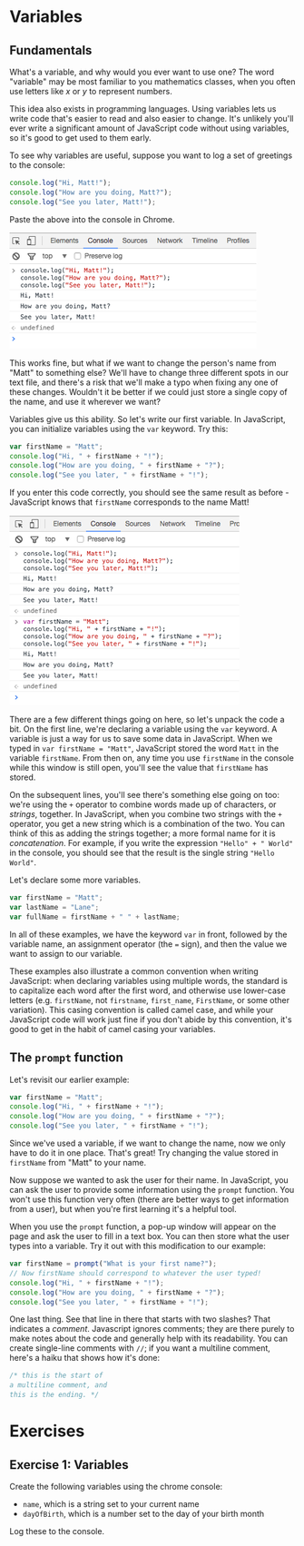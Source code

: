 # Variables

## Fundamentals

What's a variable, and why would you ever want to use one? The word "variable" may be most familiar to you mathematics classes, when you often use letters like _x_ or _y_ to represent numbers.

This idea also exists in programming languages. Using variables lets us write code that's easier to read and also easier to change. It's unlikely you'll ever write a significant amount of JavaScript code without using variables, so it's good to get used to them early.

To see why variables are useful, suppose you want to log a set of greetings to the console:

~~~javascript
console.log("Hi, Matt!");
console.log("How are you doing, Matt?");
console.log("See you later, Matt!");
~~~

Paste the above into the console in Chrome.

![](img/01x.png)

This works fine, but what if we want to change the person's name from "Matt" to something else? We'll have to change three different spots in our text file, and there's a risk that we'll make a typo when fixing any one of these changes. Wouldn't it be better if we could just store a single copy of the name, and use it wherever we want?

Variables give us this ability. So let's write our first variable. In JavaScript, you can initialize variables using the `var` keyword. Try this:

~~~javascript
var firstName = "Matt";
console.log("Hi, " + firstName + "!");
console.log("How are you doing, " + firstName + "?");
console.log("See you later, " + firstName + "!");
~~~

If you enter this code correctly, you should see the same result as before - JavaScript knows that `firstName` corresponds to the name Matt! 

![](img/02x.png)

There are a few different things going on here, so let's unpack the code a bit. On the first line, we're declaring a variable using the `var` keyword. A variable is just a way for us to save some data in JavaScript. When we typed in `var firstName = "Matt"`, JavaScript stored the word `Matt` in the variable `firstName`. From then on, any time you use `firstName` in the console while this window is still open, you'll see the value that `firstName` has stored.

On the subsequent lines, you'll see there's something else going on too: we're using the `+` operator to combine words made up of characters, or _strings_, together. In JavaScript, when you combine two strings with the `+` operator, you get a new string which is a combination of the two. You can think of this as adding the strings together; a more formal name for it is _concatenation_. For example, if you write the expression `"Hello" + " World"` in the console, you should see that the result is the single string `"Hello World"`.

Let's declare some more variables.

~~~javascript
var firstName = "Matt";
var lastName = "Lane";
var fullName = firstName + " " + lastName;
~~~

In all of these examples, we have the keyword `var` in front, followed by the variable name, an assignment operator (the `=` sign), and then the value we want to assign to our variable.

These examples also illustrate a common convention when writing JavaScript: when declaring variables using multiple words, the standard is to capitalize each word after the first word, and otherwise use lower-case letters (e.g. `firstName`, not `firstname`, `first_name`, `FirstName`, or some other variation). This casing convention is called camel case, and while your JavaScript code will work just fine if you don't abide by this convention, it's good to get in the habit of camel casing your variables.

## The `prompt` function

Let's revisit our earlier example:

~~~javascript
var firstName = "Matt";
console.log("Hi, " + firstName + "!");
console.log("How are you doing, " + firstName + "?");
console.log("See you later, " + firstName + "!");
~~~

Since we've used a variable, if we want to change the name, now we only have to do it in one place. That's great! Try changing the value stored in `firstName` from "Matt" to your name.

Now suppose we wanted to ask the user for their name. In JavaScript, you can ask the user to provide some information using the `prompt` function. You won't use this function very often (there are better ways to get information from a user), but when you're first learning it's a helpful tool.

When you use the `prompt` function, a pop-up window will appear on the page and ask the user to fill in a text box. You can then store what the user types into a variable. Try it out with this modification to our example:

~~~javascript
var firstName = prompt("What is your first name?");
// Now firstName should correspond to whatever the user typed!
console.log("Hi, " + firstName + "!");
console.log("How are you doing, " + firstName + "?");
console.log("See you later, " + firstName + "!");
~~~

One last thing. See that line in there that starts with two slashes? That indicates a _comment_. Javascript ignores comments; they are there purely to make notes about the code and generally help with its readability. You can create single-line comments with `//`; if you want a multiline comment, here's a haiku that shows how it's done:

~~~javascript
/* this is the start of
a multiline comment, and
this is the ending. */
~~~

# Exercises

## Exercise 1: Variables

Create the following variables using the chrome console:

- `name`, which is a string set to your current name
- `dayOfBirth`, which is a number set to the day of your birth month

Log these to the console.

